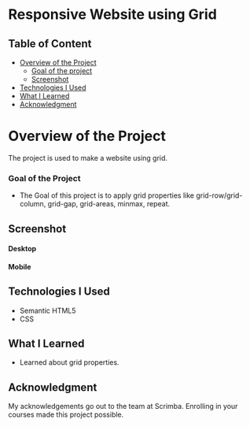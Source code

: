 # Responsive Website using Grid

## Table of Content

 * [Overview of the Project](#overview-of-the-project)
      * [Goal of the project](#goal-of-the-project)
      * [Screenshot](#screenshot)
 * [Technologies I Used](#technologies-i-used)
 * [What I Learned](#what-i-learned) 
 * [Acknowledgment](#acknowledgment)

# Overview of the Project
The project is used to make a website using grid.

### Goal of the Project
* The Goal of this project is to apply grid properties like grid-row/grid-column, grid-gap, grid-areas, minmax, repeat.

## Screenshot

#### Desktop


#### Mobile




## Technologies I Used
* Semantic HTML5
* CSS

## What I Learned
* Learned about grid properties.

## Acknowledgment
   My acknowledgements go out to the team at Scrimba. Enrolling in your courses made this project possible.

